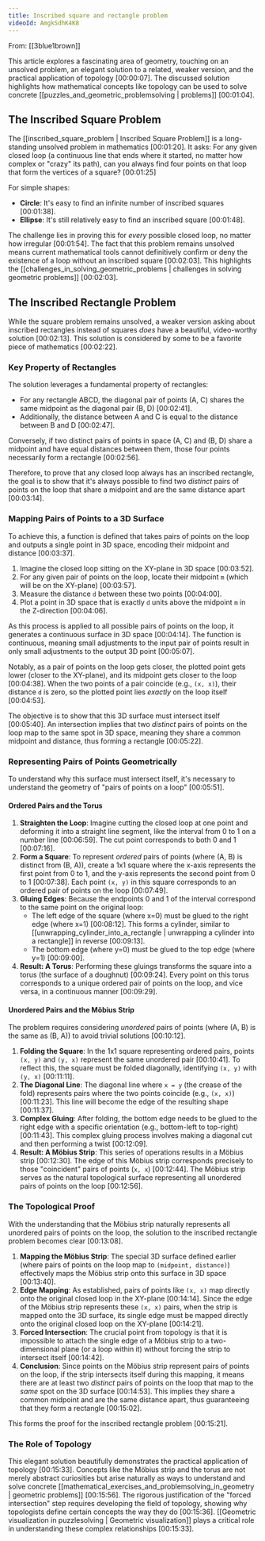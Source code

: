 ```yaml
---
title: Inscribed square and rectangle problem
videoId: AmgkSdhK4K8
---
```


From: [[3blue1brown]] <br/> 

This article explores a fascinating area of geometry, touching on an unsolved problem, an elegant solution to a related, weaker version, and the practical application of topology <a class="yt-timestamp" data-t="00:00:07">[00:00:07]</a>. The discussed solution highlights how mathematical concepts like topology can be used to solve concrete [[puzzles_and_geometric_problemsolving | problems]] <a class="yt-timestamp" data-t="00:01:04">[00:01:04]</a>.

## The Inscribed Square Problem

The [[inscribed_square_problem | Inscribed Square Problem]] is a long-standing unsolved problem in mathematics <a class="yt-timestamp" data-t="00:01:20">[00:01:20]</a>. It asks: For any given closed loop (a continuous line that ends where it started, no matter how complex or "crazy" its path), can you always find four points on that loop that form the vertices of a square? <a class="yt-timestamp" data-t="00:01:25">[00:01:25]</a>

For simple shapes:
*   **Circle**: It's easy to find an infinite number of inscribed squares <a class="yt-timestamp" data-t="00:01:38">[00:01:38]</a>.
*   **Ellipse**: It's still relatively easy to find an inscribed square <a class="yt-timestamp" data-t="00:01:48">[00:01:48]</a>.

The challenge lies in proving this for *every* possible closed loop, no matter how irregular <a class="yt-timestamp" data-t="00:01:54">[00:01:54]</a>. The fact that this problem remains unsolved means current mathematical tools cannot definitively confirm or deny the existence of a loop without an inscribed square <a class="yt-timestamp" data-t="00:02:03">[00:02:03]</a>. This highlights the [[challenges_in_solving_geometric_problems | challenges in solving geometric problems]] <a class="yt-timestamp" data-t="00:02:03">[00:02:03]</a>.

## The Inscribed Rectangle Problem

While the square problem remains unsolved, a weaker version asking about inscribed rectangles instead of squares *does* have a beautiful, video-worthy solution <a class="yt-timestamp" data-t="00:02:13">[00:02:13]</a>. This solution is considered by some to be a favorite piece of mathematics <a class="yt-timestamp" data-t="00:02:22">[00:02:22]</a>.

### Key Property of Rectangles

The solution leverages a fundamental property of rectangles:
*   For any rectangle ABCD, the diagonal pair of points (A, C) shares the same midpoint as the diagonal pair (B, D) <a class="yt-timestamp" data-t="00:02:41">[00:02:41]</a>.
*   Additionally, the distance between A and C is equal to the distance between B and D <a class="yt-timestamp" data-t="00:02:47">[00:02:47]</a>.

Conversely, if two distinct pairs of points in space (A, C) and (B, D) share a midpoint and have equal distances between them, those four points necessarily form a rectangle <a class="yt-timestamp" data-t="00:02:56">[00:02:56]</a>.

Therefore, to prove that any closed loop always has an inscribed rectangle, the goal is to show that it's always possible to find two *distinct* pairs of points on the loop that share a midpoint and are the same distance apart <a class="yt-timestamp" data-t="00:03:14">[00:03:14]</a>.

### Mapping Pairs of Points to a 3D Surface

To achieve this, a function is defined that takes pairs of points on the loop and outputs a single point in 3D space, encoding their midpoint and distance <a class="yt-timestamp" data-t="00:03:37">[00:03:37]</a>.

1.  Imagine the closed loop sitting on the XY-plane in 3D space <a class="yt-timestamp" data-t="00:03:52">[00:03:52]</a>.
2.  For any given pair of points on the loop, locate their midpoint `m` (which will be on the XY-plane) <a class="yt-timestamp" data-t="00:03:57">[00:03:57]</a>.
3.  Measure the distance `d` between these two points <a class="yt-timestamp" data-t="00:04:00">[00:04:00]</a>.
4.  Plot a point in 3D space that is exactly `d` units above the midpoint `m` in the Z-direction <a class="yt-timestamp" data-t="00:04:06">[00:04:06]</a>.

As this process is applied to all possible pairs of points on the loop, it generates a continuous surface in 3D space <a class="yt-timestamp" data-t="00:04:14">[00:04:14]</a>. The function is continuous, meaning small adjustments to the input pair of points result in only small adjustments to the output 3D point <a class="yt-timestamp" data-t="00:05:07">[00:05:07]</a>.

Notably, as a pair of points on the loop gets closer, the plotted point gets lower (closer to the XY-plane), and its midpoint gets closer to the loop <a class="yt-timestamp" data-t="00:04:38">[00:04:38]</a>. When the two points of a pair coincide (e.g., `(x, x)`), their distance `d` is zero, so the plotted point lies *exactly* on the loop itself <a class="yt-timestamp" data-t="00:04:53">[00:04:53]</a>.

The objective is to show that this 3D surface must intersect itself <a class="yt-timestamp" data-t="00:05:40">[00:05:40]</a>. An intersection implies that two *distinct* pairs of points on the loop map to the same spot in 3D space, meaning they share a common midpoint and distance, thus forming a rectangle <a class="yt-timestamp" data-t="00:05:22">[00:05:22]</a>.

### Representing Pairs of Points Geometrically

To understand why this surface must intersect itself, it's necessary to understand the geometry of "pairs of points on a loop" <a class="yt-timestamp" data-t="00:05:51">[00:05:51]</a>.

#### Ordered Pairs and the Torus

1.  **Straighten the Loop**: Imagine cutting the closed loop at one point and deforming it into a straight line segment, like the interval from 0 to 1 on a number line <a class="yt-timestamp" data-t="00:06:59">[00:06:59]</a>. The cut point corresponds to both 0 and 1 <a class="yt-timestamp" data-t="00:07:16">[00:07:16]</a>.
2.  **Form a Square**: To represent *ordered* pairs of points (where (A, B) is distinct from (B, A)), create a 1x1 square where the x-axis represents the first point from 0 to 1, and the y-axis represents the second point from 0 to 1 <a class="yt-timestamp" data-t="00:07:38">[00:07:38]</a>. Each point `(x, y)` in this square corresponds to an ordered pair of points on the loop <a class="yt-timestamp" data-t="00:07:49">[00:07:49]</a>.
3.  **Gluing Edges**: Because the endpoints 0 and 1 of the interval correspond to the same point on the original loop:
    *   The left edge of the square (where x=0) must be glued to the right edge (where x=1) <a class="yt-timestamp" data-t="00:08:12">[00:08:12]</a>. This forms a cylinder, similar to [[unwrapping_cylinder_into_a_rectangle | unwrapping a cylinder into a rectangle]] in reverse <a class="yt-timestamp" data-t="00:09:13">[00:09:13]</a>.
    *   The bottom edge (where y=0) must be glued to the top edge (where y=1) <a class="yt-timestamp" data-t="00:09:00">[00:09:00]</a>.
4.  **Result: A Torus**: Performing these gluings transforms the square into a torus (the surface of a doughnut) <a class="yt-timestamp" data-t="00:09:24">[00:09:24]</a>. Every point on this torus corresponds to a unique ordered pair of points on the loop, and vice versa, in a continuous manner <a class="yt-timestamp" data-t="00:09:29">[00:09:29]</a>.

#### Unordered Pairs and the Möbius Strip

The problem requires considering *unordered* pairs of points (where (A, B) is the same as (B, A)) to avoid trivial solutions <a class="yt-timestamp" data-t="00:10:12">[00:10:12]</a>.

1.  **Folding the Square**: In the 1x1 square representing ordered pairs, points `(x, y)` and `(y, x)` represent the same unordered pair <a class="yt-timestamp" data-t="00:10:41">[00:10:41]</a>. To reflect this, the square must be folded diagonally, identifying `(x, y)` with `(y, x)` <a class="yt-timestamp" data-t="00:11:11">[00:11:11]</a>.
2.  **The Diagonal Line**: The diagonal line where `x = y` (the crease of the fold) represents pairs where the two points coincide (e.g., `(x, x)`) <a class="yt-timestamp" data-t="00:11:23">[00:11:23]</a>. This line will become the edge of the resulting shape <a class="yt-timestamp" data-t="00:11:37">[00:11:37]</a>.
3.  **Complex Gluing**: After folding, the bottom edge needs to be glued to the right edge with a specific orientation (e.g., bottom-left to top-right) <a class="yt-timestamp" data-t="00:11:43">[00:11:43]</a>. This complex gluing process involves making a diagonal cut and then performing a twist <a class="yt-timestamp" data-t="00:12:09">[00:12:09]</a>.
4.  **Result: A Möbius Strip**: This series of operations results in a Möbius strip <a class="yt-timestamp" data-t="00:12:30">[00:12:30]</a>. The edge of this Möbius strip corresponds precisely to those "coincident" pairs of points (`x, x`) <a class="yt-timestamp" data-t="00:12:44">[00:12:44]</a>. The Möbius strip serves as the natural topological surface representing all unordered pairs of points on the loop <a class="yt-timestamp" data-t="00:12:56">[00:12:56]</a>.

### The Topological Proof

With the understanding that the Möbius strip naturally represents all unordered pairs of points on the loop, the solution to the inscribed rectangle problem becomes clear <a class="yt-timestamp" data-t="00:13:08">[00:13:08]</a>.

1.  **Mapping the Möbius Strip**: The special 3D surface defined earlier (where pairs of points on the loop map to `(midpoint, distance)`) effectively maps the Möbius strip onto this surface in 3D space <a class="yt-timestamp" data-t="00:13:40">[00:13:40]</a>.
2.  **Edge Mapping**: As established, pairs of points like `(x, x)` map directly onto the original closed loop in the XY-plane <a class="yt-timestamp" data-t="00:14:14">[00:14:14]</a>. Since the edge of the Möbius strip represents these `(x, x)` pairs, when the strip is mapped onto the 3D surface, its single edge must be mapped directly onto the original closed loop on the XY-plane <a class="yt-timestamp" data-t="00:14:21">[00:14:21]</a>.
3.  **Forced Intersection**: The crucial point from topology is that it is impossible to attach the single edge of a Möbius strip to a two-dimensional plane (or a loop within it) without forcing the strip to intersect itself <a class="yt-timestamp" data-t="00:14:42">[00:14:42]</a>.
4.  **Conclusion**: Since points on the Möbius strip represent pairs of points on the loop, if the strip intersects itself during this mapping, it means there are at least two *distinct* pairs of points on the loop that map to the *same* spot on the 3D surface <a class="yt-timestamp" data-t="00:14:53">[00:14:53]</a>. This implies they share a common midpoint and are the same distance apart, thus guaranteeing that they form a rectangle <a class="yt-timestamp" data-t="00:15:02">[00:15:02]</a>.

This forms the proof for the inscribed rectangle problem <a class="yt-timestamp" data-t="00:15:21">[00:15:21]</a>.

### The Role of Topology

This elegant solution beautifully demonstrates the practical application of topology <a class="yt-timestamp" data-t="00:15:33">[00:15:33]</a>. Concepts like the Möbius strip and the torus are not merely abstract curiosities but arise naturally as ways to understand and solve concrete [[mathematical_exercises_and_problemsolving_in_geometry | geometric problems]] <a class="yt-timestamp" data-t="00:15:56">[00:15:56]</a>. The rigorous justification of the "forced intersection" step requires developing the field of topology, showing why topologists define certain concepts the way they do <a class="yt-timestamp" data-t="00:15:36">[00:15:36]</a>. [[Geometric visualization in puzzlesolving | Geometric visualization]] plays a critical role in understanding these complex relationships <a class="yt-timestamp" data-t="00:15:33">[00:15:33]</a>.